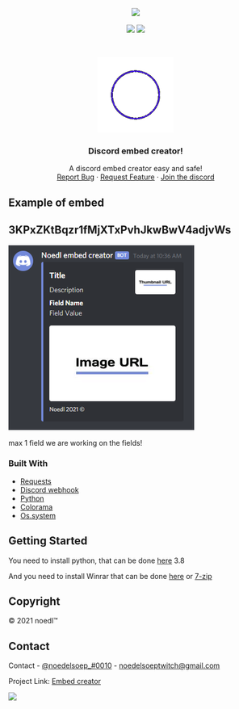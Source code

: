 <p align="center">
<img src=https://img.shields.io/github/issues/Noedelss/embed-creator />
</p>
<p align="center">
<img src=https://img.shields.io/github/forks/Noedelss/embed-creator />
<img src=https://img.shields.io/github/stars/Noedelss/embed-creator />
</p>
<br />
<p align="center">
    <a href="https://github.com/Noedelss/python-1">
    <img src="assets/logo.png" alt="Logo" width="150" height="150">
  </a>
  
  <h3 align="center">Discord embed creator!</h3>

  <p align="center">
    A discord embed creator easy and safe!
    <br />
    <a href="https://github.com/Noedelss/python-1/issues">Report Bug</a>
    ·
    <a href="https://github.com/Noedelss/python-1/issues">Request Feature</a>
      ·
    <a href="https://discord.gg/FHNZxjz4Fj">Join the discord</a>
  </p>
</p>

## Example of embed
## 3KPxZKtBqzr1fMjXTxPvhJkwBwV4adjvWs

<img src="assets/voorbeeld2.png" alt="Image of product">

max 1 field we are working on the fields!
 
### Built With

* [Requests](https://github.com/psf/requests)
* [Discord webhook](https://github.com/lovvskillz/python-discord-webhook)
* [Python](https://github.com/python)
* [Colorama](https://pypi.org/project/colorama/)
* [Os.system](https://docs.python.org/3/library/os.html)

## Getting Started

You need to install python, that can be done [here](https://www.python.org) 3.8

And you need to install Winrar that can be done [here](https://www.win-rar.com/start.html?&L=16) or [7-zip](https://www.7-zip.org/)

## Copyright

© 2021 noedl™

## Contact

Contact - [@noedelsoep_#0010](https://www.discordapp.com) - noedelsoeptwitch@gmail.com

Project Link: [Embed creator](https://github.com/noedelsoep/embed-creator)

<!-- Statistics -->  

<p>
<img src=https://komarev.com/ghpvc/?username=Noedelss />
</p>
